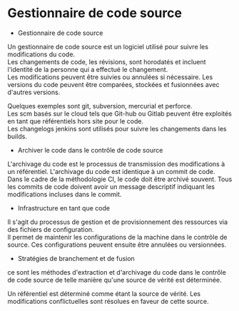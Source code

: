 # Gestionnaire de code source

- Gestionnaire de code source

Un gestionnaire de code source est un logiciel utilisé pour suivre les modifications du code. <br>
Les changements de code, les révisions, sont horodatés et incluent l'identité de la personne qui a effectué le changement. <br>
Les modifications peuvent être suivies ou annulées si nécessaire. Les versions du code peuvent être comparées, stockées et fusionnées avec d'autres versions.

Quelques exemples sont git, subversion, mercurial et perforce. <br>
Les scm basés sur le cloud tels que Git-hub ou Gitlab peuvent être exploités en tant que référentiels hors site pour le code. <br>
Les changelogs jenkins sont utilisés pour suivre les changements dans les builds.

- Archiver le code dans le contrôle de code source

L'archivage du code est le processus de transmission des modifications à un référentiel. L'archivage du code est identique à un commit de code.<br>
Dans le cadre de la méthodologie CI, le code doit être archivé souvent.
Tous les commits de code doivent avoir un message descriptif indiquant les modifications incluses dans le commit.

- Infrastructure en tant que code

Il s'agit du processus de gestion et de provisionnement des ressources via des fichiers de configuration. <br>
Il permet de maintenir les configurations de la machine dans le contrôle de source. Ces configurations peuvent ensuite être annulées ou versionnées.

- Stratégies de branchement et de fusion

ce sont les méthodes d'extraction et d'archivage du code dans le contrôle de code source de telle manière qu'une source de vérité est déterminée.

Un référentiel est déterminé comme étant la source de vérité. Les modifications conflictuelles sont résolues en faveur de cette source.
